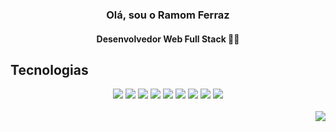 <h3 align="center">Olá, sou o <strong>Ramom Ferraz</strong></h3>  
<h4 align="center">Desenvolvedor Web Full Stack 👨‍💻 </h4>

<h2> Tecnologias</h2>


<div align="center">
<img src="https://img.shields.io/badge/css3-%231572B6.svg?logo=css3&logoColor=white">
<img src="https://img.shields.io/badge/html5-%23E34F26.svg?logo=html5&logoColor=white">
<img src="https://img.shields.io/badge/javascript-%23323330.svg?logo=javascript&logoColor=%23F7DF1E">
<img src="https://img.shields.io/badge/react-%2320232a.svg?logo=react&logoColor=%2361DAFB">
<img src="https://img.shields.io/badge/angular-%23DD0031.svg?logo=angular&logoColor=white">
<img src="https://img.shields.io/badge/bootstrap-%23563D7C.svg?logo=bootstrap&logoColor=white">
<img src="https://img.shields.io/badge/express.js-%23404d59.svg?logo=express&logoColor=%2361DAFB">
<img src="https://img.shields.io/badge/node.js-6DA55F?logo=node.js&logoColor=white">
<img src="https://img.shields.io/badge/mysql-%2300f.svg?logo=mysql&logoColor=white">
</div>
<br>


<div align="right">
<img src="https://github-readme-stats.vercel.app/api/top-langs/?username=ramomfrz&layout=compact&&custom_title=Linguagens%20Mais%20Usadas&theme=tokyonight&langs_count=4">


</div>
